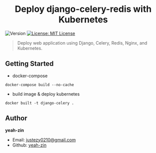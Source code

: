 <h1 align="center">Deploy django-celery-redis with Kubernetes</h1>
<p>
  <img alt="Version" src="https://img.shields.io/badge/version-1.0.0-blue.svg?cacheSeconds=2592000" />
  <a href="#" target="_blank">
    <img alt="License: MIT License" src="https://img.shields.io/badge/License-MIT License-yellow.svg" />
  </a>
</p>

> Deploy web application using Django, Celery, Redis, Nginx, and Kubernetes.

## Getting Started
- docker-compose
```
docker-compose build --no-cache
```

- build image & deploy kubernetes
```
docker built -t django-celery .

```

## Author

**yeah-zin**

* Email: justezy0210@gmail.com
* Github: [yeah-zin](https://github.com/yeah-zin)